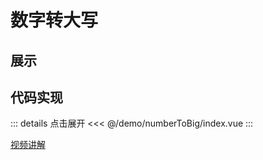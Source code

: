 # 数字转大写

## 展示

<script setup>
import demo from "./index.vue"
</script>

<demo></demo>

## 代码实现

::: details 点击展开
<<< @/demo/numberToBig/index.vue
:::

[视频讲解](https://www.douyin.com/video/7212234302401170743)
